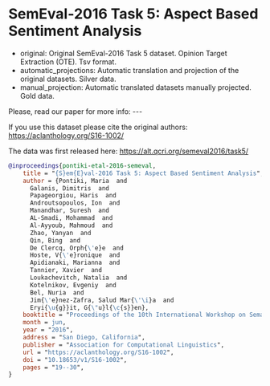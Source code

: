 # SemEval-2016 Task 5: Aspect Based Sentiment Analysis

- original: Original SemEval-2016 Task 5 dataset. Opinion Target Extraction (OTE). Tsv format.
- automatic_projections: Automatic translation and projection of the original datasets. Silver data.
- manual_projection: Automatic translated datasets manually projected. Gold data.

Please, read our paper for more info: ---

If you use this dataset please cite the original authors:
https://aclanthology.org/S16-1002/

The data was first released here: https://alt.qcri.org/semeval2016/task5/

```bibtex
@inproceedings{pontiki-etal-2016-semeval,
    title = "{S}em{E}val-2016 Task 5: Aspect Based Sentiment Analysis",
    author = {Pontiki, Maria  and
      Galanis, Dimitris  and
      Papageorgiou, Haris  and
      Androutsopoulos, Ion  and
      Manandhar, Suresh  and
      AL-Smadi, Mohammad  and
      Al-Ayyoub, Mahmoud  and
      Zhao, Yanyan  and
      Qin, Bing  and
      De Clercq, Orph{\'e}e  and
      Hoste, V{\'e}ronique  and
      Apidianaki, Marianna  and
      Tannier, Xavier  and
      Loukachevitch, Natalia  and
      Kotelnikov, Evgeniy  and
      Bel, Nuria  and
      Jim{\'e}nez-Zafra, Salud Mar{\'\i}a  and
      Eryi{\u{g}}it, G{\"u}l{\c{s}}en},
    booktitle = "Proceedings of the 10th International Workshop on Semantic Evaluation ({S}em{E}val-2016)",
    month = jun,
    year = "2016",
    address = "San Diego, California",
    publisher = "Association for Computational Linguistics",
    url = "https://aclanthology.org/S16-1002",
    doi = "10.18653/v1/S16-1002",
    pages = "19--30",
}
```

